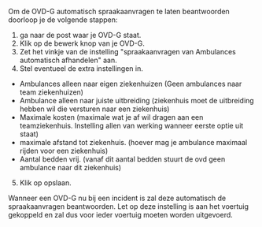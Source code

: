 Om de OVD-G automatisch spraakaanvragen te laten beantwoorden doorloop je de volgende stappen:

1. ga naar de post waar je OVD-G staat.
2. Klik op de bewerk knop van je OVD-G.
3. Zet het vinkje van de instelling "spraakaanvragen van Ambulances automatisch afhandelen" aan.
4. Stel eventueel de extra instellingen in.
  - Ambulances alleen naar eigen ziekenhuizen (Geen ambulances naar team ziekenhuizen)
  - Ambulance alleen naar juiste uitbreiding (ziekenhuis moet de uitbreiding hebben wil die versturen naar een ziekenhuis)
  - Maximale kosten (maximale wat je af wil dragen aan een teamziekenhuis. Instelling allen van werking wanneer eerste optie uit staat)
  - maximale afstand tot ziekenhuis. (hoever mag je ambulance maximaal rijden voor een ziekenhuis)
  - Aantal bedden vrij. (vanaf dit aantal bedden stuurt de ovd geen ambulance naar dit ziekenhuis)
5. Klik op opslaan.

Wanneer een OVD-G nu bij een incident is zal deze automatisch de spraakaanvragen beantwoorden.
Let op deze instelling is aan het voertuig gekoppeld en zal dus voor ieder voertuig moeten worden uitgevoerd.
